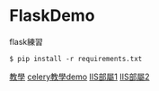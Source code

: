 # FlaskDemo
flask練習

```
$ pip install -r requirements.txt
```

[教學](https://devs.tw/post/448)
[celery教學demo](https://github.com/a607ernie/flask-celery-demo)
[IIS部屬1](https://medium.com/ai%E5%8F%8D%E6%96%97%E5%9F%8E/iis%E9%83%A8%E7%BD%B2python-web-%E4%BD%BF%E7%94%A8flask-89263dd8f945)
[IIS部屬2](https://hackmd.io/@YuXiangLiao/B1jdggdhd)